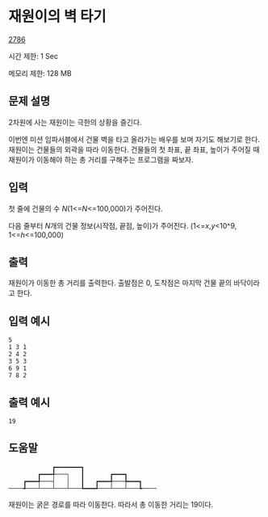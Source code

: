 # 재원이의 벽 타기

[2786](http://codeup.kr/problem.php?id=2786)

시간 제한: 1 Sec

메모리 제한: 128 MB



## 문제 설명

2차원에 사는 재원이는 극한의 상황을 즐긴다.

이번엔 미션 임파서블에서 건물 벽을 타고 올라가는 배우를 보며 자기도 해보기로 한다. 재원이는 건물들의 외곽을 따라  이동한다. 건물들의 첫 좌표, 끝 좌표, 높이가 주어질 때 재원이가 이동해야 하는 총 거리를 구해주는 프로그램을 짜보자.



## 입력

첫 줄에 건물의 수 *N*(1<=*N*<=100,000)가 주어진다.

다음 줄부터 *N*개의 건물 정보(시작점, 끝점, 높이)가 주어진다. (1<=*x*,*y*<10^9, 1<=*h*<=100,000)



## 출력

재원이가 이동한 총 거리를 출력한다. 출발점은 0, 도착점은 마지막 건물 끝의 바닥이라고 한다.



## 입력 예시

```
5
1 3 1
2 4 2
3 5 3
6 9 1
7 8 2
```



## 출력 예시

```
19
```



## 도움말

```
            ┏━━━━━━━┓
        ┏━━━╃───┐   ┃       ┏━━━┓
    ┏━━━╃───┤   │   ┃   ┏━━━╃───╄━━━┓
────┹───┴───┴───┴───┺━━━┹───┴───┴───┺────
```

재원이는 굵은 경로를 따라 이동한다. 따라서 총 이동한 거리는 19이다.

